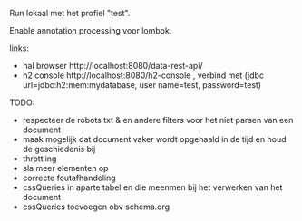 
Run lokaal met het profiel "test".

Enable annotation processing voor lombok.

links:
- hal browser http://localhost:8080/data-rest-api/
- h2 console http://localhost:8080/h2-console , verbind met (jdbc url=jdbc:h2:mem:mydatabase, user name=test, password=test)

TODO:
 - respecteer de robots txt & en andere filters voor het niet parsen van een document
 - maak mogelijk dat document vaker wordt opgehaald in de tijd en houd de geschiedenis bij
 - throttling
 - sla meer elementen op
 - correcte foutafhandeling
 - cssQueries in aparte tabel en die meenmen bij het verwerken van het document
 - cssQueries toevoegen obv schema.org
